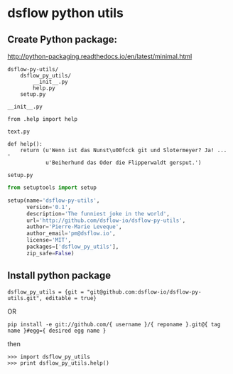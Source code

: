 # dsflow python utils

## Create Python package:

http://python-packaging.readthedocs.io/en/latest/minimal.html

```
dsflow-py-utils/
    dsflow_py_utils/
        __init__.py
        help.py
    setup.py
```

`__init__.py`

```
from .help import help

```

`text.py`

```
def help():
    return (u'Wenn ist das Nunst\u00fcck git und Slotermeyer? Ja! ... '
            u'Beiherhund das Oder die Flipperwaldt gersput.')
```

`setup.py`

``` python
from setuptools import setup

setup(name='dsflow-py-utils',
      version='0.1',
      description='The funniest joke in the world',
      url='http://github.com/dsflow-io/dsflow-py-utils',
      author='Pierre-Marie Leveque',
      author_email='pm@dsflow.io',
      license='MIT',
      packages=['dsflow_py_utils'],
      zip_safe=False)
```


## Install python package

```
dsflow_py_utils = {git = "git@github.com:dsflow-io/dsflow-py-utils.git", editable = true}
```

OR

```
pip install -e git://github.com/{ username }/{ reponame }.git@{ tag name }#egg={ desired egg name }
```

then

```
>>> import dsflow_py_utils
>>> print dsflow_py_utils.help()
```